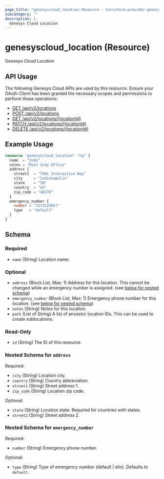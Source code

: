 ```yaml
---
page_title: "genesyscloud_location Resource - terraform-provider-genesyscloud"
subcategory: ""
description: |-
  Genesys Cloud Location
---
```

# genesyscloud_location (Resource)

Genesys Cloud Location

## API Usage
The following Genesys Cloud APIs are used by this resource. Ensure your OAuth Client has been granted the necessary scopes and permissions to perform these operations:

* [GET /api/v2/locations](https://developer.mypurecloud.com/api/rest/v2/locations/#get-api-v2-locations)
* [POST /api/v2/locations](https://developer.mypurecloud.com/api/rest/v2/locations/#post-api-v2-locations)
* [GET /api/v2/locations/{locationId}](https://developer.mypurecloud.com/api/rest/v2/locations/#get-api-v2-locations--locationId-)
* [PATCH /api/v2/locations/{locationId}](https://developer.mypurecloud.com/api/rest/v2/locations/#patch-api-v2-locations--locationId-)
* [DELETE /api/v2/locations/{locationId}](https://developer.mypurecloud.com/api/rest/v2/locations/#delete-api-v2-locations--locationId-)

## Example Usage

```terraform
resource "genesyscloud_location" "hq" {
  name  = "Indy"
  notes = "Main Indy Office"
  address {
    street1  = "7601 Interactive Way"
    city     = "Indianapolis"
    state    = "IN"
    country  = "US"
    zip_code = "46278"
  }
  emergency_number {
    number = "3173124657"
    type   = "default"
  }
}
```

<!-- schema generated by tfplugindocs -->
## Schema

### Required

- `name` (String) Location name.

### Optional

- `address` (Block List, Max: 1) Address for this location. This cannot be changed while an emergency number is assigned. (see [below for nested schema](#nestedblock--address))
- `emergency_number` (Block List, Max: 1) Emergency phone number for this location. (see [below for nested schema](#nestedblock--emergency_number))
- `notes` (String) Notes for this location.
- `path` (List of String) A list of ancestor location IDs. This can be used to create sublocations.

### Read-Only

- `id` (String) The ID of this resource.

<a id="nestedblock--address"></a>
### Nested Schema for `address`

Required:

- `city` (String) Location city.
- `country` (String) Country abbreviation.
- `street1` (String) Street address 1.
- `zip_code` (String) Location zip code.

Optional:

- `state` (String) Location state. Required for countries with states.
- `street2` (String) Street address 2.


<a id="nestedblock--emergency_number"></a>
### Nested Schema for `emergency_number`

Required:

- `number` (String) Emergency phone number.

Optional:

- `type` (String) Type of emergency number (default | elin). Defaults to `default`.

